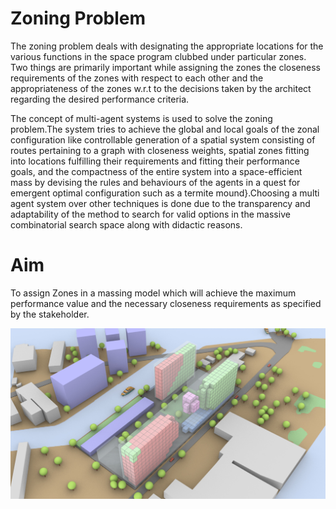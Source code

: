 # Zoning Problem

The zoning problem deals with designating the appropriate locations for the various functions in the space program clubbed under particular zones. Two things are primarily important while assigning the zones the closeness requirements of the zones with respect to each other and the appropriateness of the zones w.r.t to the decisions taken by the architect regarding the desired performance criteria. 

The concept of multi-agent systems is used to solve the zoning problem.The system tries to achieve the global and local goals of the zonal configuration like controllable generation of a spatial system consisting of routes pertaining to a graph with closeness weights, spatial zones fitting into locations fulfilling their requirements and fitting their performance goals, and the compactness of the entire system into a space-efficient mass by devising the rules and behaviours of the agents in a quest for emergent optimal configuration such as a termite mound}.Choosing a multi agent system over other techniques is done due to the transparency and adaptability of the method to search for valid options in the massive combinatorial search space along with didactic reasons.

# Aim
To assign Zones in a massing model which will achieve the maximum performance value and the necessary closeness requirements as specified by the stakeholder.

![Key Image Massing](https://github.com/adityasoman/GEN-ARCH/blob/main/02.Zoning_problem/Zoning_problem_Key_Image.jpg)
